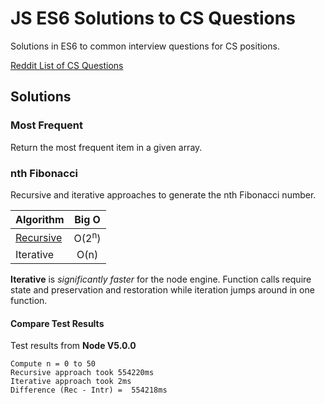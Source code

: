 # JS ES6 Solutions to CS Questions 

Solutions in ES6 to common interview questions for CS positions. 

[Reddit List of CS Questions](https://www.reddit.com/r/cscareerquestions/comments/20ahfq/heres_a_pretty_big_list_of_programming_interview/)

## Solutions

### Most Frequent 
Return the most frequent item in a given array. 

### nth Fibonacci 
Recursive and iterative approaches to generate the nth Fibonacci number. 

| Algorithm         | Big O                        |
| ----------------  |:-----------------------------:| 
| [Recursive]       | O(2<sup>n</sup>)             | 
| Iterative         | O(n)                         |   

**Iterative** is *significantly faster* for the node engine. Function calls require state and preservation and restoration while iteration jumps around in one function. 

#### Compare Test Results 
Test results from **Node V5.0.0**

```
Compute n = 0 to 50
Recursive approach took 554220ms
Iterative approach took 2ms
Difference (Rec - Intr) =  554218ms
```

[//]: # (Ln)

   [Recursive]: <http://www.cs.ucf.edu/~dmarino/ucf/cop3502/lec_biswas/recursion12.pdf>
